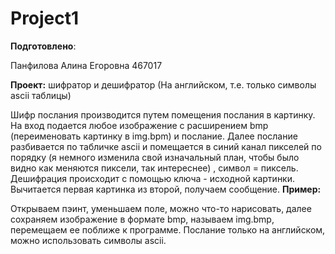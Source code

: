 # Project1
__Подготовлено__:

Панфилова Алина Егоровна 467017

__Проект:__ шифратор и дешифратор (На английском, т.е. только символы ascii таблицы)

Шифр послания производится путем помещения послания в картинку. На вход подается любое изображение с расширением bmp (переименовать картинку в img.bpm) и послание. Далее послание разбивается по табличке ascii и помещается в синий канал пикселей по порядку (я немного изменила свой изначальный план, чтобы было видно как меняются пиксели, так интереснее) , символ = пиксель. Дешифрация происходит с помощью ключа - исходной картинки. Вычитается первая картинка из второй, получаем сообщение. 
__Пример:__

Открываем пэинт, уменьшаем поле, можно что-то нарисовать, далее сохраняем изображение в формате bmp, называем img.bmp, перемещаем ее поближе к программе. Послание только на английском, можно использовать символы ascii. 
